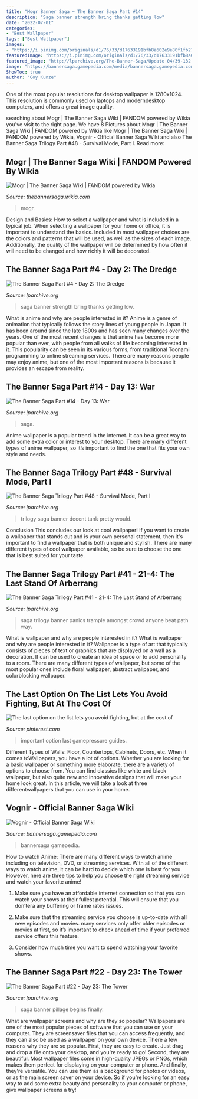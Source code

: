 ```yaml
---
title: "Mogr Banner Saga ~ The Banner Saga Part #14"
description: "Saga banner strength bring thanks getting low"
date: "2022-07-01"
categories:
- "Best Wallpaper"
tags: ["Best Wallpaper"]
images:
- "https://i.pinimg.com/originals/d1/76/33/d17633191bfb8a602e9e80f1fb27c000.jpg"
featuredImage: "https://i.pinimg.com/originals/d1/76/33/d17633191bfb8a602e9e80f1fb27c000.jpg"
featured_image: "http://lparchive.org/The-Banner-Saga/Update 04/39-132.jpg"
image: "https://bannersaga.gamepedia.com/media/bannersaga.gamepedia.com/thumb/7/79/Vognir.png/1200px-Vognir.png"
ShowToc: true
author: "Coy Kunze"
---
```



One of the most popular resolutions for desktop wallpaper is 1280x1024. This resolution is commonly used on laptops and moderndesktop computers, and offers a great image quality.

	

		
searching about Mogr | The Banner Saga Wiki | FANDOM powered by Wikia you've visit to the right page. We have 8 Pictures about Mogr | The Banner Saga Wiki | FANDOM powered by Wikia like Mogr | The Banner Saga Wiki | FANDOM powered by Wikia, Vognir - Official Banner Saga Wiki and also The Banner Saga Trilogy Part #48 - Survival Mode, Part I. Read more:
		
    
## Mogr | The Banner Saga Wiki | FANDOM Powered By Wikia

<img loading=lazy src="https://vignette.wikia.nocookie.net/thebannersaga/images/c/cd/Mogr_300.png/revision/latest?cb=20140602013433" onerror="this.onerror=null;this.src='https://tse3.mm.bing.net/th?id=OIP.iRROWQ7xWboDC90lNKgI7gAAAA&amp;pid=15.1';" alt="Mogr | The Banner Saga Wiki | FANDOM powered by Wikia">

_Source: thebannersaga.wikia.com_

>mogr. 

	

Design and Basics: How to select a wallpaper and what is included in a typical job.
When selecting a wallpaper for your home or office, it is important to understand the basics. Included in most wallpaper choices are the colors and patterns that will be used, as well as the sizes of each image. Additionally, the quality of the wallpaper will be determined by how often it will need to be changed and how richly it will be decorated.

    
## The Banner Saga Part #4 - Day 2: The Dredge

<img loading=lazy src="http://lparchive.org/The-Banner-Saga/Update 04/39-132.jpg" onerror="this.onerror=null;this.src='https://tse2.mm.bing.net/th?id=OIP.Zevmk8pXTSmtB2AOANpKEgHaFj&amp;pid=15.1';" alt="The Banner Saga Part #4 - Day 2: The Dredge">

_Source: lparchive.org_

>saga banner strength bring thanks getting low. 

	

What is anime and why are people interested in it?
Anime is a genre of animation that typically follows the story lines of young people in Japan. It has been around since the late 1800s and has seen many changes over the years. One of the most recent changes is that anime has become more popular than ever, with people from all walks of life becoming interested in it. This popularity can be seen in its various forms, from traditional Toonami programming to online streaming services. There are many reasons people may enjoy anime, but one of the most important reasons is because it provides an escape from reality.

    
## The Banner Saga Part #14 - Day 13: War

<img loading=lazy src="https://lparchive.org/The-Banner-Saga/Update 14/28-463.jpg" onerror="this.onerror=null;this.src='https://tse2.mm.bing.net/th?id=OIP._SBGQ9EhGUFxkhBdCUcnNQHaFk&amp;pid=15.1';" alt="The Banner Saga Part #14 - Day 13: War">

_Source: lparchive.org_

>saga. 

	

Anime wallpaper is a popular trend in the internet. It can be a great way to add some extra color or interest to your desktop. There are many different types of anime wallpaper, so it’s important to find the one that fits your own style and needs.

    
## The Banner Saga Trilogy Part #48 - Survival Mode, Part I

<img loading=lazy src="https://lparchive.org/The-Banner-Saga-Trilogy/Update 48/52-tbs3_49_168.png" onerror="this.onerror=null;this.src='https://tse3.mm.bing.net/th?id=OIP.Nt3F5rB4WJuh0zTyyUqLmgHaEK&amp;pid=15.1';" alt="The Banner Saga Trilogy Part #48 - Survival Mode, Part I">

_Source: lparchive.org_

>trilogy saga banner decent tank pretty would. 

	

Conclusion
This concludes our look at cool wallpaper! If you want to create a wallpaper that stands out and is your own personal statement, then it's important to find a wallpaper that is both unique and stylish. There are many different types of cool wallpaper available, so be sure to choose the one that is best suited for your taste.

    
## The Banner Saga Trilogy Part #41 - 21-4: The Last Stand Of Arberrang

<img loading=lazy src="https://lparchive.org/The-Banner-Saga-Trilogy/Update 41/14-tbs3_41_408.png" onerror="this.onerror=null;this.src='https://tse2.mm.bing.net/th?id=OIP.rGzD4DcZF_X2noSgUgbuygHaEK&amp;pid=15.1';" alt="The Banner Saga Trilogy Part #41 - 21-4: The Last Stand of Arberrang">

_Source: lparchive.org_

>saga trilogy banner panics trample amongst crowd anyone beat path way. 

	

What is wallpaper and why are people interested in it?
What is wallpaper and why are people interested in it?
Wallpaper is a type of art that typically consists of pieces of text or graphics that are displayed on a wall as a decoration. It can be used to create an idea of space or to add personality to a room. There are many different types of wallpaper, but some of the most popular ones include floral wallpaper, abstract wallpaper, and colorblocking wallpaper.

    
## The Last Option On The List Lets You Avoid Fighting, But At The Cost Of

<img loading=lazy src="https://i.pinimg.com/originals/d1/76/33/d17633191bfb8a602e9e80f1fb27c000.jpg" onerror="this.onerror=null;this.src='https://tse4.mm.bing.net/th?id=OIP.DhMkdWI6-NnAA4-bJZp56AHaEo&amp;pid=15.1';" alt="The last option on the list lets you avoid fighting, but at the cost of">

_Source: pinterest.com_

>important option last gamepressure guides. 

	

Different Types of Walls: Floor, Countertops, Cabinets, Doors, etc.
When it comes toWallpapers, you have a lot of options. Whether you are looking for a basic wallpaper or something more elaborate, there are a variety of options to choose from. You can find classics like white and black wallpaper, but also quite new and innovative designs that will make your home look great. In this article, we will take a look at three differentwallpapers that you can use in your home.

    
## Vognir - Official Banner Saga Wiki

<img loading=lazy src="https://bannersaga.gamepedia.com/media/bannersaga.gamepedia.com/thumb/7/79/Vognir.png/1200px-Vognir.png" onerror="this.onerror=null;this.src='https://tse3.mm.bing.net/th?id=OIP.Pu9Dx-9jNX7Bz6ugV1SnKAHaHy&amp;pid=15.1';" alt="Vognir - Official Banner Saga Wiki">

_Source: bannersaga.gamepedia.com_

>bannersaga gamepedia. 

	

How to watch Anime: There are many different ways to watch anime including on television, DVD, or streaming services.
With all of the different ways to watch anime, it can be hard to decide which one is best for you. However, here are three tips to help you choose the right streaming service and watch your favorite anime!
1. Make sure you have an affordable internet connection so that you can watch your shows at their fullest potential. This will ensure that you don’tera any buffering or frame rates issues.

2. Make sure that the streaming service you choose is up-to-date with all new episodes and movies. many services only offer older episodes or movies at first, so it’s important to check ahead of time if your preferred service offers this feature.

3. Consider how much time you want to spend watching your favorite shows.

    
## The Banner Saga Part #22 - Day 23: The Tower

<img loading=lazy src="https://lparchive.org/The-Banner-Saga/Update 22/27-847.jpg" onerror="this.onerror=null;this.src='https://tse2.mm.bing.net/th?id=OIP.FklROXmRQMbu_f66xpJGjwHaFj&amp;pid=15.1';" alt="The Banner Saga Part #22 - Day 23: The Tower">

_Source: lparchive.org_

>saga banner pillage begins finally. 

	

What are wallpaper screens and why are they so popular?
Wallpapers are one of the most popular pieces of software that you can use on your computer. They are screensaver files that you can access frequently, and they can also be used as a wallpaper on your own device. There a few reasons why they are so popular. First, they are easy to create. Just drag and drop a file onto your desktop, and you're ready to go! Second, they are beautiful. Most wallpaper files come in high-quality JPEGs or PNGs, which makes them perfect for displaying on your computer or phone. And finally, they're versatile. You can use them as a background for photos or videos, or as the main screen saver on your device. So if you're looking for an easy way to add some extra beauty and personality to your computer or phone, give wallpaper screens a try!

